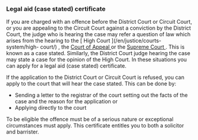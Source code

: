 ###  Legal aid (case stated) certificate

If you are charged with an offence before the District Court or Circuit Court,
or you are appealing to the Circuit Court against a conviction by the District
Court, the judge who is hearing the case may refer a question of law which
arises from the hearing to the [ High Court ](/en/justice/courts-system/high-
court/) , the [ Court of Appeal ](/en/justice/courts-system/court-of-appeal/)
or the [ Supreme Court ](/en/justice/courts-system/supreme-court/) . This is
known as a case stated. Similarly, the District Court judge hearing the case
may state a case for the opinion of the High Court. In these situations you
can apply for a legal aid (case stated) certificate.

If the application to the District Court or Circuit Court is refused, you can
apply to the court that will hear the case stated. This can be done by:

  * Sending a letter to the registrar of the court setting out the facts of the case and the reason for the application or 
  * Applying directly to the court 

To be eligible the offence must be of a serious nature or exceptional
circumstances must apply. This certificate entitles you to both a solicitor
and barrister.

